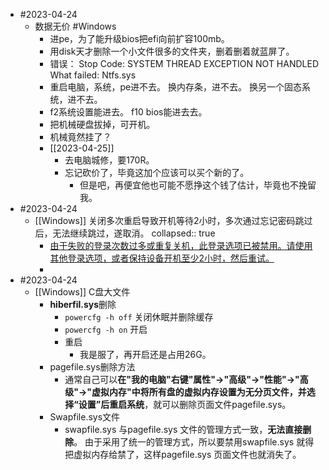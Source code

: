 - #2023-04-24
	- 数据无价 #Windows
		- 进pe，为了能升级bios把efi向前扩容100mb。
		- 用disk天才删除一个小文件很多的文件夹，删着删着就蓝屏了。
		- 错误：
		  Stop Code: SYSTEM THREAD EXCEPTION NOT HANDLED
		  What failed: Ntfs.sys
		- 重启电脑，系统，pe进不去。
		  换内存条，进不去。
		  换另一个固态系统，进不去。
		- f2系统设置能进去。
		  f10 bios能进去去。
		- 把机械硬盘拔掉，可开机。
		- 机械竟然挂了？
		- [[2023-04-25]]
			- 去电脑城修，要170R。
			- 忘记砍价了，毕竟这加个应该可以买个新的了。
				- 但是吧，再便宜他也可能不愿挣这个钱了估计，毕竟也不挽留我。
- #2023-04-24
	- [[Windows]] 关闭多次重启导致开机等待2小时，多次通过忘记密码跳过后，无法继续跳过，遂取消。
	  collapsed:: true
		- [由于失败的登录次数过多或重复关机，此登录选项已被禁用。请使用其他登录选项，或者保持设备开机至少2小时，然后重试。](https://blog.csdn.net/weixin_43590796/article/details/112093177)
		-
- #2023-04-24
	- [[Windows]] C盘大文件
		- **hiberfil.sys**删除
			- `powercfg -h off` 关闭休眠并删除缓存
			- `powercfg -h on` 开启
			- 重启
				- 我是服了，再开启还是占用26G。
		- pagefile.sys删除方法
			- 通常自己可以**在"我的电脑"右键"属性"→"高级"→"性能"→"高级"→"虚拟内存"中将所有盘的虚拟内存设置为无分页文件，并选择“设置”后重启系统**，就可以删除页面文件pagefile.sys。
		- Swapfile.sys文件
			- swapfile.sys 与pagefile.sys 文件的管理方式一致，**无法直接删除**。 由于采用了统一的管理方式，所以要禁用swapfile.sys 就得把虚拟内存给禁了，这样pagefile.sys 页面文件也就消失了。